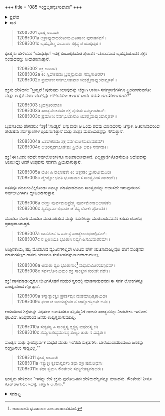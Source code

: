 +++
title = "085 ಇಂದ್ರಬೃಹಸ್ಪತಿಸಂವಾದಃ"
+++

<details><summary>ಪ್ರವೇಶ</summary>


।।   ಓಂ ಓಂ ನಮೋ ನಾರಾಯಣಾಯ।।   ಶ್ರೀ ವೇದವ್ಯಾಸಾಯ ನಮಃ ।।

ಶ್ರೀ ಕೃಷ್ಣದ್ವೈಪಾಯನ ವೇದವ್ಯಾಸ ವಿರಚಿತ  

**ಶ್ರೀ ಮಹಾಭಾರತ**

**ಶಾಂತಿ ಪರ್ವ**

**ರಾಜಧರ್ಮ ಪರ್ವ**

**ಅಧ್ಯಾಯ 85**

</details>

<details><summary>ಸಾರ</summary>

ಸಾಂತ್ವನದ ಮಹತ್ವವನ್ನು ಪ್ರತಿಪಾದಿಸುವ ಶಕ್ರ-ಬೃಹಸ್ಪತಿ ಸಂವಾದ (1-11).


</details>


> 12085001 ಭೀಷ್ಮ ಉವಾಚ।  
12085001a ಅತ್ರಾಪ್ಯುದಾಹರಂತೀಮಮಿತಿಹಾಸಂ ಪುರಾತನಮ್।  
12085001c ಬೃಹಸ್ಪತೇಶ್ಚ ಸಂವಾದಂ ಶಕ್ರಸ್ಯ ಚ ಯುಧಿಷ್ಠಿರ।।

ಭೀಷ್ಮನು ಹೇಳಿದನು: “ಯುಧಿಷ್ಠಿರ! ಇದಕ್ಕೆ ಸಂಬಂಧಿಸಿದಂತೆ ಪುರಾತನ ಇತಿಹಾಸವಾದ ಬೃಹಸ್ಪತಿಯೊಡನೆ ಶಕ್ರನ ಸಂವಾದವನ್ನು ಉದಾಹರಿಸುತ್ತಾರೆ.

> 12085002 ಶಕ್ರ ಉವಾಚ।  
12085002a ಕಿಂ ಸ್ವಿದೇಕಪದಂ ಬ್ರಹ್ಮನ್ಪುರುಷಃ ಸಮ್ಯಗಾಚರನ್।  
12085002c ಪ್ರಮಾಣಂ ಸರ್ವಭೂತಾನಾಂ ಯಶಶ್ಚೈವಾಪ್ನುಯಾನ್ಮಹತ್।।

ಶಕ್ರನು ಹೇಳಿದನು: “ಬ್ರಹ್ಮನ್! ಪುರುಷನು ಯಾವುದನ್ನು ಚೆನ್ನಾಗಿ ಆಚರಿಸಿ ಸರ್ವಪ್ರಾಣಿಗಳಿಗೂ ಪ್ರಿಯನಾಗುವನೋ ಮತ್ತು ಶಾಶ್ವತ ಮಹಾ ಯಶಸ್ಸನ್ನು ಗಳಿಸುವನೋ ಅಂಥಹ ಒಂದು ಪದವು ಯಾವುದಿರಬಹುದು?”

> 12085003 ಬೃಹಸ್ಪತಿರುವಾಚ।  
12085003a ಸಾಂತ್ವಮೇಕಪದಂ ಶಕ್ರ ಪುರುಷಃ ಸಮ್ಯಗಾಚರನ್।  
12085003c ಪ್ರಮಾಣಂ ಸರ್ವಭೂತಾನಾಂ ಯಶಶ್ಚೈವಾಪ್ನುಯಾನ್ಮಹತ್।।

ಬೃಹಸ್ಪತಿಯು ಹೇಳಿದನು: “ಶಕ್ರ! ’ಸಾಂತ್ವನ’ ಎನ್ನುವುದೇ ಆ ಒಂದು ಪದವು ಯಾವುದರನ್ನು ಚೆನ್ನಾಗಿ ಆಚರಿಸುವುದರಿಂದ ಪುರುಷನು ಸರ್ವಪ್ರಾಣಿಗಳ ಪ್ರಿಯನಾಗುತ್ತಾನೆ ಮತ್ತು ಶಾಶ್ವತ ಮಹಾಯಶಸ್ಸನ್ನು ಗಳಿಸುತ್ತಾನೆ.

> 12085004a ಏತದೇಕಪದಂ ಶಕ್ರ ಸರ್ವಲೋಕಸುಖಾವಹಮ್।  
12085004c ಆಚರನ್ಸರ್ವಭೂತೇಷು ಪ್ರಿಯೋ ಭವತಿ ಸರ್ವದಾ।।

ಶಕ್ರ! ಈ ಒಂದು ಪದವೇ ಸರ್ವಲೋಕಗಳಿಗೂ ಸುಖದಾಯಕವಾಗಿದೆ. ಎಲ್ಲಪ್ರಾಣಿಗಳೊಡನೆಯೂ ಅದೊಂದನ್ನು ಆಚರಿಸಿದ್ದೇ ಆದರೆ ಅಂಥವನು ಸರ್ವದಾ ಪ್ರಿಯನಾಗುತ್ತಾನೆ.

> 12085005a ಯೋ ಹಿ ನಾಭಾಷತೇ ಕಿಂ ಚಿತ್ಸತತಂ ಭ್ರುಕುಟೀಮುಖಃ।  
12085005c ದ್ವೇಷ್ಯೋ ಭವತಿ ಭೂತಾನಾಂ ಸ ಸಾಂತ್ವಮಿಹ ನಾಚರನ್।।

ಸತತವೂ ಮುಖಗಂಟಿಕ್ಕಿಕೊಂಡು ಏನನ್ನೂ ಮಾತನಾಡದವನು ಸಾಂತ್ವನವನ್ನು ಆಚರಿಸದೇ ಇರುವುದರಿಂದ ಸರ್ವಜೀವಿಗಳಿಗಳ ದ್ವೇಷಿಯಾಗುತ್ತಾನೆ.

> 12085006a ಯಸ್ತು ಪೂರ್ವಮಭಿಪ್ರೇಕ್ಷ್ಯ ಪೂರ್ವಮೇವಾಭಿಭಾಷತೇ।  
12085006c ಸ್ಮಿತಪೂರ್ವಾಭಿಭಾಷೀ ಚ ತಸ್ಯ ಲೋಕಃ ಪ್ರಸೀದತಿ।।

ಮೊದಲು ನೋಡಿ ಮೊದಲು ಮಾತನಾಡಿಸುವ ಮತ್ತು ನಸುನಗುತ್ತಾ ಮಾತನಾಡುವವನನ ಕುರಿತು ಲೋಕವು ಪ್ರಸನ್ನವಾಗಿರುತ್ತದೆ.

> 12085007a ದಾನಮೇವ ಹಿ ಸರ್ವತ್ರ ಸಾಂತ್ವೇನಾನಭಿಜಲ್ಪಿತಮ್।  
12085007c ನ ಪ್ರೀಣಯತಿ ಭೂತಾನಿ ನಿರ್ವ್ಯಂಜನಮಿವಾಶನಮ್।।

ಉಪ್ಪಿನಕಾಯಿ, ಪಲ್ಯ ಮೊದಲಾದ ವ್ಯಂಜನಗಳಿಲ್ಲದೇ ಊಟವು ಹೇಗೆ ಋಚಿಸುವುದಿಲ್ಲವೋ ಹಾಗೆ ಸಾಂತ್ವನದ ಮಾತುಗಳಿಲ್ಲದ ದಾನವು ಯಾರಿಗೂ ಸಂತೋಷವನ್ನುಂಟುಮಾಡುವುದಿಲ್ಲ.

> 12085008a ಅದಾತಾ ಹ್ಯಪಿ ಭೂತಾನಾಂ[^1] ಮಧುರಾಮೀರಯನ್ಗಿರಮ್।  
12085008c ಸರ್ವಲೋಕಮಿಮಂ ಶಕ್ರ ಸಾಂತ್ವೇನ ಕುರುತೇ ವಶೇ।।

ಶಕ್ರ! ದಾನಮಾಡದಿದ್ದರೂ ಜೀವಿಗಳೊಡನೆ ಮಧುರ ಸ್ವರದಲ್ಲಿ ಮಾತನಾಡುವವನು ಈ ಸರ್ವ ಲೋಕಗಳನ್ನೂ ಸಾಂತ್ವನದಿಂದ ಗೆಲ್ಲುತ್ತಾನೆ.

> 12085009a ತಸ್ಮಾತ್ಸಾಂತ್ವಂ ಪ್ರಕರ್ತವ್ಯಂ ದಂಡಮಾಧಿತ್ಸತಾಮಿಹ।  
12085009c ಫಲಂ ಚ ಜನಯತ್ಯೇವಂ ನ ಚಾಸ್ಯೋದ್ವಿಜತೇ ಜನಃ।।

ಆದುದರಿಂದ ಶಿಕ್ಷೆಯನ್ನು ವಿಧಿಸಲು ಬಯಸಿದರೂ ತಪ್ಪಿತಸ್ಥನಿಗೆ ರಾಜನು ಸಾಂತ್ವನವನ್ನು ನೀಡಬೇಕು. ಇದರಿಂದ ಫಲವಿದೆ. ಅಂಥವನಿಂದ ಜನರು ಉದ್ವಿಗ್ನರಾಗುವುದಿಲ್ಲ.

> 12085010a ಸುಕೃತಸ್ಯ ಹಿ ಸಾಂತ್ವಸ್ಯ ಶ್ಲಕ್ಷ್ಣಸ್ಯ ಮಧುರಸ್ಯ ಚ।  
12085010c ಸಮ್ಯಗಾಸೇವ್ಯಮಾನಸ್ಯ ತುಲ್ಯಂ ಜಾತು ನ ವಿದ್ಯತೇ।।

ಸಾಂತ್ವನ ಮತ್ತು ಸ್ನೇಹಪೂರ್ವಕ ಮಧುರ ಮಾತು ಇವೆರಡು ಸುಕೃತಗಳು. ಬೇರೆಯಾವುದರಿಂದಲೂ ಜನರನ್ನು ಸಂಗ್ರಹಿಸಲು ಸಾಧ್ಯವಿಲ್ಲ.””

> 12085011 ಭೀಷ್ಮ ಉವಾಚ।  
12085011a ಇತ್ಯುಕ್ತಃ ಕೃತವಾನ್ಸರ್ವಂ ತಥಾ ಶಕ್ರಃ ಪುರೋಧಸಾ।  
12085011c ತಥಾ ತ್ವಮಪಿ ಕೌಂತೇಯ ಸಮ್ಯಗೇತತ್ಸಮಾಚರ।।

ಭೀಷ್ಮನು ಹೇಳಿದನು: “ಇದನ್ನು ಕೇಳಿ ಶಕ್ರನು ಪುರೋಹಿತನು ಹೇಳಿದುದೆಲ್ಲವನ್ನೂ ಮಾಡಿದನು. ಕೌಂತೇಯ! ನೀನೂ ಕೂಡ ಹಾಗೆಯೇ ಇದನ್ನು ಚೆನ್ನಾಗಿ ಆಚರಿಸು.”


<details><summary>ಸಮಾಪ್ತಿ</summary>

ಇತಿ ಶ್ರೀ ಮಹಾಭಾರತೇ ಶಾಂತಿ ಪರ್ವಣಿ ರಾಜಧರ್ಮ ಪರ್ವಣಿ ಇಂದ್ರಬೃಹಸ್ಪತಿಸಂವಾದೇ ಪಂಚಾಶೀತಿತಮೋಽಧ್ಯಾಯಃ।।  
ಇದು ಶ್ರೀ ಮಹಾಭಾರತ ಶಾಂತಿ ಪರ್ವದ ರಾಜಧರ್ಮ ಪರ್ವದಲ್ಲಿ ಇಂದ್ರಬೃಹಸ್ಪತಿಸಂವಾದ ಎನ್ನುವ ಎಂಭತ್ತೈದನೇ ಅಧ್ಯಾಯವು.

</details>

[^1]: ಅದಾನಾದಪಿ ಭೂತಾನಾಂ ಎಂಬ ಪಾಠಾಂತರವಿದೆ.

